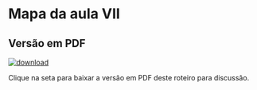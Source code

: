 # Mapa da aula VII

## Versão em PDF

[![download](../imgs/dlicon.png)](mapa7.pdf)

Clique na seta para baixar a versão em PDF deste roteiro para discussão.